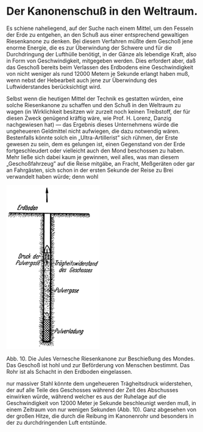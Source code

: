 Der Kanonenschuß in den Weltraum.
=================================

Es schiene naheliegend, auf der Suche nach einem Mittel, um
den Fesseln der Erde zu entgehen, an den Schuß aus einer entsprechend
gewaltigen Riesenkanone zu denken. Bei diesem
Verfahren müßte dem Geschoß jene enorme Energie, die es zur
Überwindung der Schwere und für die Durchdringung der Lufthülle
benötigt, in der Gänze als lebendige Kraft, also in Form
von Geschwindigkeit, mitgegeben werden. Dies erfordert aber,
daß das Geschoß bereits beim Verlassen des Erdbodens eine Geschwindigkeit
von nicht weniger als rund 12000 Metern je Sekunde
erlangt haben muß, wenn nebst der Hebearbeit auch jene
zur Überwindung des Luftwiderstandes berücksichtigt wird.

Selbst wenn die heutigen Mittel der Technik es gestatten würden,
eine solche Riesenkanone zu schaffen und den Schuß in
den Weltraum zu wagen (in Wirklichkeit besitzen wir zurzeit
noch keinen Treibstoff, der für diesen Zweck genügend kräftig
wäre, wie Prof. H. Lorenz, Danzig nachgewiesen hat) — das
Ergebnis dieses Unternehmens würde die ungeheueren Geldmittel
nicht aufwiegen, die dazu notwendig wären. Bestenfalls könnte
solch ein „Ultra-Artillerist” sich rühmen, der Erste gewesen zu
sein, dem es gelungen ist, einen Gegenstand von der Erde fortgeschleudert
oder vielleicht auch den Mond beschossen zu haben.
Mehr ließe sich dabei kaum je gewinnen, weil alles, was man
diesem „Geschoßfahrzeug” auf die Reise mitgäbe, an Fracht,
Meßgeräten oder gar an Fahrgästen, sich schon in der ersten Sekunde
der Reise zu Brei verwandelt haben würde; denn wohl
<div class="image" float="left"><img alt="Die Jules Vernesche Riesenkanone" src="abb10.png"/>
<p>Abb. 10. Die Jules Vernesche Riesenkanone zur Beschießung des Mondes. Das Geschoß ist
hohl und zur Beförderung von Menschen bestimmt. Das Rohr
ist als Schacht in den Erdboden eingelassen.</p></div>
nur massiver Stahl könnte dem ungeheueren Trägheitsdruck widerstehen,
der auf alle Teile des Geschosses während der Zeit des Abschusses einwirken
würde, während welcher es aus der Ruhelage auf die Geschwindigkeit
von 12000 Meter je Sekunde beschleunigt werden muß, in einem Zeitraum
von nur wenigen Sekunden (Abb. 10). Ganz abgesehen von der großen Hitze,
die durch die Reibung im Kanonenrohr und besonders in der zu durchdringenden
Luft entstünde.

